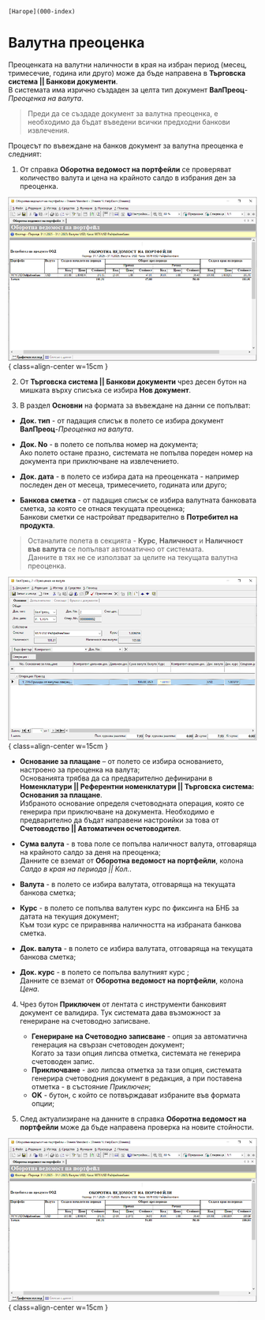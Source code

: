 ```{only} html
[Нагоре](000-index)
```

# Валутна преоценка

Преоценката на валутни наличности в края на избран период (месец, тримесечие, година или друго) може да бъде направена в **Търговска система || Банкови документи**.  
В системата има изрично създаден за целта тип документ **ВалПреоц**-*Преоценка на валута*.  

> Преди да се създаде документ за валутна преоценка, е необходимо да бъдат въведени всички предходни банкови извлечения.  

Процесът по въвеждане на банков документ за валутна преоценка е следният:

1) От справка **Оборотна ведомост на портфейли** се проверяват количество валута и цена на крайното салдо в избрания ден за преоценка.   

![](906-exchange-differences1.png){ class=align-center w=15cm }

2) От **Търговска система || Банкови документи** чрез десен бутон на мишката върху списъка се избира **Нов документ**.  

3)  В раздел **Основни** на формата за въвеждане на данни се попълват:  

- **Док. тип** - от падащия списък в полето се избира документ **ВалПреоц**-*Преоценка на валута*.  

- **Док. No** - в полето се попълва номер на документа;  
Ако полето остане празно, системата не попълва пореден номер на документа при приключване на извлечението.  

- **Док. дата** - в полето се избира дата на преоценката - например последен ден от месеца, тримесечието, годината или друго;  

- **Банкова сметка** - от падащия списък се избира валутната банковата сметка, за която се отнася текущата преоценка;   
Банкови сметки се настройват предварително в **Потребител на продукта**.  

> Останалите полета в секцията - **Курс**, **Наличност** и **Наличност във валута** се попълват автоматично от системата.  
> Данните в тях не се използват за целите на текущата валутна преоценка.   

![](906-exchange-differences2.png){ class=align-center w=15cm }

- **Основание за плащане** – от полето се избира основанието, настроено за преоценка на валута;  
Основанията трябва да са предварително дефинирани в **Номенклатури || Референтни номенклатури || Търговска система: Основания за плащане**.  
Избраното основание определя счетоводната операция, която се генерира при приключване на документа. Необходимо е предварително да бъдат направени настроийки за това от **Счетоводство || Автоматичен осчетоводител**.  

- **Сума валута** - в това поле се попълва наличност валута, отговаряща на крайното салдо за деня на преоценка;  
Данните се вземат от **Оборотна ведомост на портфейли**, колона *Салдо в края на периода || Кол.*.  

- **Валута** - в полето се избира валутата, отговаряща на текущата банкова сметка;    

- **Курс** - в полето се попълва валутен курс по фиксинга на БНБ за датата на текущия документ;   
Към този курс се приравнява наличността на избраната банкова сметка.    

- **Док. валута** - в полето се избира валутата, отговаряща на текущата банкова сметка; 

- **Док. курс** - в полето се попълва валутният курс  ;  
Данните се вземат от **Оборотна ведомост на портфейли**, колона *Цена*.  

4) Чрез бутон **Приключен** от лентата с инструменти банковият документ се валидира. Тук системата дава възможност за генериране на счетоводно записване.  
 
    - **Генериране на Счетоводно записване** - опция за автоматична генерация на свързан счетоводен документ;  
    Когато за тази опция липсва отметка, системата не генерира счетоводен запис.  
    - **Приключване** - ако липсва отметка за тази опция, системата генерира счетоводния документ в редакция, а при поставена отметка - в състояние *Приключен*;  
    - **OK** - бутон, с който се потвърждават избраните във формата опции;  

5) След актуализиране на данните в справка **Оборотна ведомост на портфейли** може да бъде направена проверка на новите стойности.  

![](906-exchange-differences3.png){ class=align-center w=15cm }
